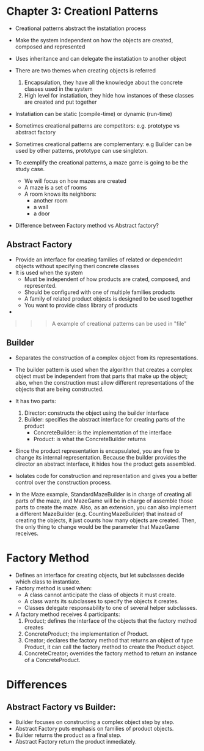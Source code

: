 Chapter 3: Creationl Patterns
=============================
- Creational patterns abstract the instatiation process
- Make the system independent on how the objects are created, composed and represented
- Uses inheritance and can delegate the instatiation to another object
- There are two themes when creating objects is referred
    1. Encapsulation, they have all the knowledge about the concrete classes used in the system
    2. High level for instatiation, they hide how instances of these classes are created and put together
- Instatiation can be static (compile-time) or dynamic (run-time)
- Sometimes creational patterns are competitors: e.g. prototype vs abstract factory
- Sometimes creational patterns are complementary: e.g Builder can be used by other patterns, prototype can use singleton.
- To exemplify the creational patterns, a maze game is going to be the study case. 
    - We will focus on how mazes are created
    - A maze is a set of rooms
    - A room knows its neighbors: 
        - another room
        - a wall
        - a door

- Difference between Factory method vs Abstract factory?

Abstract Factory
----------------
- Provide an interface for creating families of related or dependednt objects without specifying theri concrete classes
- It is used when the system 
    - Must be independent of how products are crated, composed, and represented.
    - Should be configured with one of multiple families products
    - A family of related product objests is designed to be used together
    - You want to provide  class library of products
- 

>>> A example of creational patterns can be used in "file"

Builder
-------
- Separates the construction of a complex object from its representations.
- The builder pattern is used when the algorithm that creates a complex object must be independent from that parts that make up the object; also, when the construction must allow different representations of the objects that are being constructed.
- It has two parts:
	1) Director: constructs the object using the builder interface
	2) Builder: specifies the abstract interface for creating parts of the product
		- ConcreteBuilder: is the implementation of the interface
		- Product: is what the ConcreteBuilder returns

- Since the product representation is encapsulated, you are free to change its internal representation. Because the builder provides the director an abstract interface, it hides how the product gets assembled.
- Isolates code for construction and representation and gives you a better control over the construction process.
- In the Maze example, StandardMazeBuilder is in charge of creating all parts of the maze, and MazeGame will be in charge of assemble those parts to create the maze. Also, as an extension, you can also implement a different MazeBuilder (e.g. CountingMazeBuilder) that instead of creating the objects, it just counts how many objects are created. Then, the only thing to change would be the parameter that MazeGame receives.

Factory Method
==============
- Defines an interface for creating objects, but let subclasses decide which class to instantiate.
- Factory method is used when:
    - A class cannot anticipate the class of objects it must create.
    - A class wants its subclasses to specify the objects it creates.
    - Classes delegate responsability to one of several helper subclasses.
- A factory method receives 4 participants:
    1) Product; defines the interface of the objects that the factory method creates
    2) ConcreteProduct; the implementation of Product.
    3) Creator; declares the factory method that returns an object of type Product, it can call the factory method to create the Product object.
    4) ConcreteCreator; overrides the factory method to return an instance of a ConcreteProduct.


Differences
===========
Abstract Factory vs Builder:
----------------------------
- Builder focuses on constructing a complex object step by step.
- Abstract Factory puts emphasis on families of product objects.
- Builder returns the product as a final step.
- Abstract Factory return the product inmediately.


